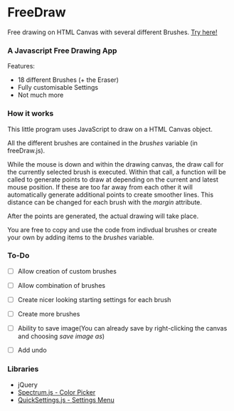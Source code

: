 # FreeDraw
Free drawing on HTML Canvas with several different Brushes.
[Try here!](https://bewelge.github.io/FreeDraw/)



### A Javascript Free Drawing App

Features: 
* 18 different Brushes (+ the Eraser)
* Fully customisable Settings
* Not much more


### How it works

This little program uses JavaScript to draw on a HTML Canvas object. 

All the different brushes are contained in the *brushes* variable (in freeDraw.js).

While the mouse is down and within the drawing canvas, the draw call for the currently selected brush is executed.
Within that call, a function will be called to generate points to draw at depending on the current and latest mouse position. 
If these are too far away from each other it will automatically generate additional points to create smoother lines. This distance can be changed for each brush with the *margin* attribute. 

After the points are generated, the actual drawing will take place.

You are free to copy and use the code from indivdual brushes or create your own by adding items to the *brushes* variable.

### To-Do

- [ ] Allow creation of custom brushes
- [ ] Allow combination of brushes
- [ ] Create nicer looking starting settings for each brush
- [ ] Create more brushes
- [ ] Ability to save image(You can already save by right-clicking the canvas and choosing *save image as*)
- [ ] Add undo


### Libraries

* jQuery
* [Spectrum.js - Color Picker](https://bgrins.github.io/spectrum/)
* [QuickSettings.js - Settings Menu](https://github.com/bit101/quicksettings)
